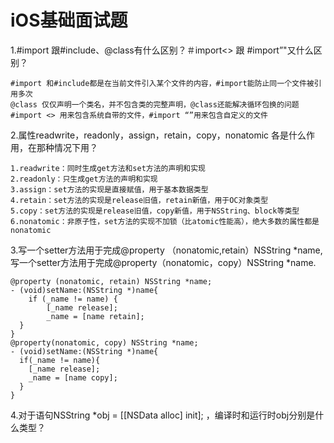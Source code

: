 # iOS基础面试题
1.#import 跟#include、@class有什么区别？＃import<> 跟 #import”"又什么区别？ 
```
#import 和#include都是在当前文件引入某个文件的内容，#import能防止同一个文件被引用多次
@class 仅仅声明一个类名，并不包含类的完整声明，@class还能解决循环包换的问题
#import <> 用来包含系统自带的文件，#import “”用来包含自定义的文件
```
2.属性readwrite，readonly，assign，retain，copy，nonatomic 各是什么作用，在那种情况下用？
```
1.readwrite：同时生成get方法和set方法的声明和实现  
2.readonly：只生成get方法的声明和实现
3.assign：set方法的实现是直接赋值，用于基本数据类型
4.retain：set方法的实现是release旧值，retain新值，用于OC对象类型
5.copy：set方法的实现是release旧值，copy新值，用于NSString、block等类型
6.nonatomic：非原子性，set方法的实现不加锁（比atomic性能高），绝大多数的属性都是nonatomic
```
3.写一个setter方法用于完成@property （nonatomic,retain）NSString *name,写一个setter方法用于完成@property（nonatomic，copy）NSString *name.
```
@property (nonatomic, retain) NSString *name;
- (void)setName:(NSString *)name{
	if (_name != name) {
		[_name release];
		_name = [name retain];
  }
}
@property(nonatomic, copy) NSString *name;
- (void)setName:(NSString *)name{
  if(_name != name){
    [_name release];
    _name = [name copy];
  }
}
```
4.对于语句NSString *obj = [[NSData alloc] init]; ，编译时和运行时obj分别是什么类型？
```

```
